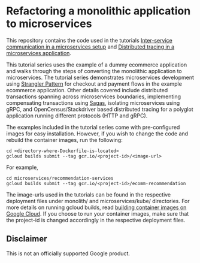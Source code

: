 # Refactoring a monolithic application to microservices
This repository contains the code used in the tutorials [Inter-service communication in a microservices setup](https://cloud.google.com/solutions/inter-services-communication-in-microservices) and [Distributed tracing in a microservices application](https://cloud.google.com/solutions/distributed-tracing-in-microservices).

This tutorial series uses the example of a dummy ecommerce application and walks through the steps of converting the monolithic application to microservices. The tutorial series demonstrates microservices development using [Strangler Pattern](https://martinfowler.com/bliki/StranglerFigApplication.html) for checkout and payment flows in the example ecommerce application. Other details covered include distributed transactions spanning across microservices boundaries, implementing compensating transactions using [Sagas](https://microservices.io/patterns/data/saga.html), isolating microservices using gRPC, and OpenCensus/Stackdriver based distributed tracing for a polyglot application running different protocols (HTTP and gRPC).

The examples included in the tutorial series come with pre-configured images for easy installation. However, if you wish to change the code and rebuild the container images, run the following:
```
cd <directory-where-Dockerfile-is-located>
gcloud builds submit --tag gcr.io/<project-id>/<image-url>
```
For example,
```
cd microservices/recommendation-services
gcloud builds submit --tag gcr.io/<project-id>/ecomm-recommendation
```
The image-urls used in the tutorials can be found in the respective deployment files under monolith/ and microservices/kube/ directories. For more details on running gcloud builds, read [building container images on Google
Cloud](https://cloud.google.com/cloud-build/docs/building/build-containers#use-dockerfile). If you choose to run your container images, make sure that the project-id is changed accordingly in the respective deployment files.

## Disclaimer
This is not an officially supported Google product.